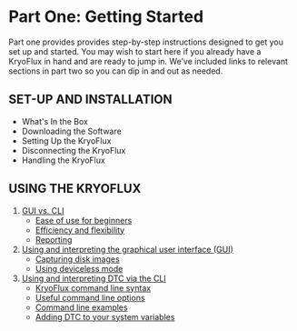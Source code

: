 # Part One: Getting Started

Part one provides provides step-by-step instructions designed to get you set up and started. You may wish to start here if you already have a KryoFlux in hand and are ready to jump in. We’ve included links to relevant sections in part two so you can dip in and out as needed.

## SET-UP AND INSTALLATION

* What's In the Box
* Downloading the Software 
* Setting Up the KryoFlux 
* Disconnecting the KryoFlux 
* Handling the KryoFlux 


## USING THE KRYOFLUX

1. [GUI vs. CLI](/01%20PART%20ONE%20Getting%20Started/02%20USING%20THE%20KRYOFLUX/README.md/#gui-vs.-cli)
	* [Ease of use for beginners](./02%20USING%20THE%20KRYOFLUX/README.md#ease-of-use-for-beginners)
	* [Efficiency and flexibility](./02%20USING%20THE%20KRYOFLUX/README.md#efficiency-and-flexibility)
	* [Reporting](./02%20USING%20THE%20KRYOFLUX/README.md#reporting)
2. [Using and interpreting the graphical user interface (GUI)](./02%20USING%20THE%20KRYOFLUX/README.md#using-and-interpreting-the-graphical-user-interface-(gui))
	* [Capturing disk images](./02%20USING%20THE%20KRYOFLUX/README.md#capturing-disk-images)
	* [Using deviceless mode](./02%20USING%20THE%20KRYOFLUX/README.md#using-deviceless-mode)
3.	[Using and interpreting DTC via the CLI](./02%20USING%20THE%20KRYOFLUX/README.md#using-and-interpreting-dtc-via-the-cli)
	* [KryoFlux command line syntax](./02%20USING%20THE%20KRYOFLUX/README.md#kryoflux-command-line-syntax)
	* [Useful command line options](./02%20USING%20THE%20KRYOFLUX/README.md#useful-command-line-options)
	* [Command line examples](./02%20USING%20THE%20KRYOFLUX/README.md#command-line-examples)
	* [Adding DTC to your system variables](./02%20USING%20THE%20KRYOFLUX/README.md#adding-dtc-to-your-system-variables)
